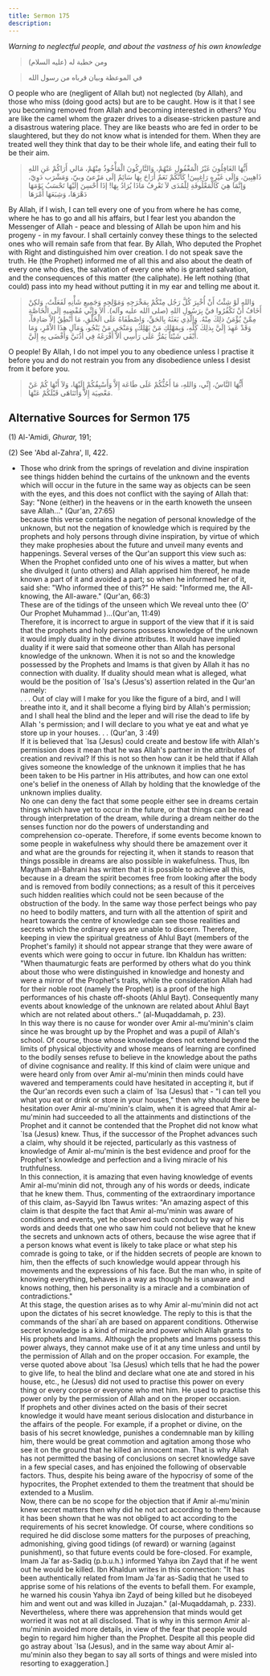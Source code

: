```yaml
---
title: Sermon 175
description: 
---
```


*Warning to neglectful people, and about the vastness of his own
knowledge*

> ومن خطبة له (عليه السلام)

> في الموعظة وبيان قرباه من رسول الله

O people who are (negligent of Allah but) not neglected (by Allah), and
those who miss (doing good acts) but are to be caught. How is it that I
see you becoming removed from Allah and becoming interested in others?
You are like the camel whom the grazer drives to a disease-stricken
pasture and a disastrous watering place. They are like beasts who are
fed in order to be slaughtered, but they do not know what is intended
for them. When they are treated well they think that day to be their
whole life, and eating their full to be their aim.

> أَيُّهَا الغَافِلُونَ غَيْرُ الْمَغْفُولِ عَنْهُمْ، وَالتَّارِكُونَ الْمَأْخُوذُ مِنْهُمْ، مَالي أَرَاكُمْ عَنِ
> اللهِ ذَاهِبِينَ، وَإِلَى غَيْرِهِ رَاغِبِينَ! كَأَنَّكُمْ نَعَمٌ أَرَاحَ بِهَا سَائِمٌ إلَى مَرْعىً وبيّ،
> وَمَشْرَب دَوِيّ، وَإنَّمَا هِيَ كَالْمَعْلُوفَةِ لِلْمُدَى لاَ تَعْرِفُ مَاذَا يُرَادُ بِهَا! إذَا أُحْسِنَ
> إلَيْهَا تَحْسَبُ يَوْمَهَا دَهْرَهَا، وَشِبَعَهَا أَمْرَهَا

By Allah, if I wish, I can tell every one of you from where he has come,
where he has to go and all his affairs, but I fear lest you abandon the
Messenger of Allah - peace and blessing of Allah be upon him and his
progeny - in my favour. I shall certainly convey these things to the
selected ones who will remain safe from that fear. By Allah, Who deputed
the Prophet with Right and distinguished him over creation. I do not
speak save the truth. He (the Prophet) informed me of all this and also
about the death of every one who dies, the salvation of every one who is
granted salvation, and the consequences of this matter (the caliphate).
He left nothing (that could) pass into my head without putting it in my
ear and telling me about it.

> وَاللهِ لَوْ شِئْتُ أَنْ أُخْبِرَ كُلَّ رَجُل مِنْكُمْ بِمَخْرَجِهِ وَمَوْلِجِهِ وَجَمِيعِ شَأْنِهِ لَفَعَلْتُ، وَلكِنْ
> أَخَافُ أَنْ تَكْفُرُوا فيَّ بِرَسُولِ اللهِ (صلى الله عليه وآله). أَلاَ وَإِنِّي مُفْضِيهِ إلَى
> الْخَاصَّةِ مِمَّنْ يُؤْمَنُ ذلِكَ مِنْهُ. وَالَّذِي بَعَثَهُ بِالحَقِّ، وَاصْطَفَاهُ عَلَى الْخَلْقِ، مَا أَنْطِقُ
> إلاَّ صَادِقاً، وَقَدْ عَهِدَ إِلَيَّ بِذلِكَ كُلِّهِ، وَبِمَهْلِكِ مَنْ يَهْلِكُ، وَمَنْجَى مَنْ يَنْجُو، وَمَآلِ
> هذَا الاْمْرِ، وَمَا أَبْقَى شَيْئاً يَمُرُّ عَلَى رَأْسِي ألاَّ أَفْرَغَهُ فِي أُذُنَيَّ وَأَفْضَى بِهِ إِلَيَّ.

O people! By Allah, I do not impel you to any obedience unless I
practise it before you and do not restrain you from any disobedience
unless I desist from it before you.

> أَيُّهَا النَّاسُ، إِنِّي، وَاللهِ، مَا أَحُثُّكُمْ عَلَى طَاعَة إِلاَّ وَأَسْبِقُكُمْ إِلَيْهَا، وَلاَ أَنْهَا
> كُمْ عَنْ مَعْصِيَة إِلاَّ وَأَتَنَاهَى قَبْلَكُمْ عَنْهَا.

## Alternative Sources for Sermon 175

\(1\) Al-\'Amidi, *Ghurar,* 191;

\(2\) See 'Abd al-Zahra\', II, 422.

-  Those who drink
    from the springs of revelation and divine inspiration see things
    hidden behind the curtains of the unknown and the events which will
    occur in the future in the same way as objects can be seen with the
    eyes, and this does not conflict with the saying of Allah that:\
    Say: \"None (either) in the heavens or in the earth knoweth the
    unseen save Allah\...\" (Qur\'an, 27:65)\
    because this verse contains the negation of personal knowledge of
    the unknown, but not the negation of knowledge which is required by
    the prophets and holy persons through divine inspiration, by virtue
    of which they make prophesies about the future and unveil many
    events and happenings. Several verses of the Qur\'an support this
    view such as:\
    When the Prophet confided unto one of his wives a matter, but when
    she divulged it (unto others) and Allah apprised him thereof, he
    made known a part of it and avoided a part; so when he informed her
    of it, said she: \"Who informed thee of this?\" He said: \"Informed
    me, the All-knowing, the All-aware.\" (Qur\'an, 66:3)\
    These are of the tidings of the unseen which We reveal unto thee
    (O\' Our Prophet Muhammad )\...(Qur\'an, 11:49)\
    Therefore, it is incorrect to argue in support of the view that if
    it is said that the prophets and holy persons possess knowledge of
    the unknown it would imply duality in the divine attributes. It
    would have implied duality if it were said that someone other than
    Allah has personal knowledge of the unknown. When it is not so and
    the knowledge possessed by the Prophets and Imams is that given by
    Allah it has no connection with duality. If duality should mean what
    is alleged, what would be the position of \`Isa\'s (Jesus\'s)
    assertion related in the Qur\'an namely:\
    . . . Out of clay will I make for you like the figure of a bird, and
    I will breathe into it, and it shall become a flying bird by
    Allah\'s permission; and I shall heal the blind and the leper and
    will rise the dead to life by Allah \'s permission; and I will
    declare to you what ye eat and what ye store up in your houses. . .
    (Qur\'an, 3 :49)\
    If it is believed that \`Isa (Jesus) could create and bestow life
    with Allah\'s permission does it mean that he was Allah\'s partner
    in the attributes of creation and revival? If this is not so then
    how can it be held that if Allah gives someone the knowledge of the
    unknown it implies that he has been taken to be His partner in His
    attributes, and how can one extol one\'s belief in the oneness of
    Allah by holding that the knowledge of the unknown implies duality.\
    No one can deny the fact that some people either see in dreams
    certain things which have yet to occur in the future, or that things
    can be read through interpretation of the dream, while during a
    dream neither do the senses function nor do the powers of
    understanding and comprehension co-operate. Therefore, if some
    events become known to some people in wakefulness why should there
    be amazement over it and what are the grounds for rejecting it, when
    it stands to reason that things possible in dreams are also possible
    in wakefulness. Thus, Ibn Maytham al-Bahrani has written that it is
    possible to achieve all this, because in a dream the spirit becomes
    free from looking after the body and is removed from bodily
    connections; as a result of this it perceives such hidden realities
    which could not be seen because of the obstruction of the body. In
    the same way those perfect beings who pay no heed to bodily matters,
    and turn with all the attention of spirit and heart towards the
    centre of knowledge can see those realities and secrets which the
    ordinary eyes are unable to discern. Therefore, keeping in view the
    spiritual greatness of Ahlul Bayt (members of the Prophet\'s family)
    it should not appear strange that they were aware of events which
    were going to occur in future. Ibn Khaldun has written:\
    \"When thaumaturgic feats are performed by others what do you think
    about those who were distinguished in knowledge and honesty and were
    a mirror of the Prophet\'s traits, while the consideration Allah had
    for their noble root (namely the Prophet) is a proof of the high
    performances of his chaste off-shoots (Ahlul Bayt). Consequently
    many events about knowledge of the unknown are related about Ahlul
    Bayt which are not related about others..\" (al-Muqaddamah, p. 23).\
    In this way there is no cause for wonder over Amir al-mu\'minin\'s
    claim since he was brought up by the Prophet and was a pupil of
    Allah\'s school. Of course, those whose knowledge does not extend
    beyond the limits of physical objectivity and whose means of
    learning are confined to the bodily senses refuse to believe in the
    knowledge about the paths of divine cognisance and reality. If this
    kind of claim were unique and were heard only from over Amir
    al-mu\'minin then minds could have wavered and temperaments could
    have hesitated in accepting it, but if the Qur\'an records even such
    a claim of \`Isa (Jesus) that - \"I can tell you what you eat or
    drink or store in your houses,\" then why should there be hesitation
    over Amir al-mu\'minin\'s claim, when it is agreed that Amir
    al-mu\'minin had succeeded to all the attainments and distinctions
    of the Prophet and it cannot be contended that the Prophet did not
    know what \`Isa (Jesus) knew. Thus, if the successor of the Prophet
    advances such a claim, why should it be rejected, particularly as
    this vastness of knowledge of Amir al-mu\'minin is the best evidence
    and proof for the Prophet\'s knowledge and perfection and a living
    miracle of his truthfulness.\
    In this connection, it is amazing that even having knowledge of
    events Amir al-mu\'minin did not, through any of his words or deeds,
    indicate that he knew them. Thus, commenting of the extraordinary
    importance of this claim, as-Sayyid Ibn Tawus writes: \"An amazing
    aspect of this claim is that despite the fact that Amir al-mu\'minin
    was aware of conditions and events, yet he observed such conduct by
    way of his words and deeds that one who saw him could not believe
    that he knew the secrets and unknown acts of others, because the
    wise agree that if a person knows what event is likely to take place
    or what step his comrade is going to take, or if the hidden secrets
    of people are known to him, then the effects of such knowledge would
    appear through his movements and the expressions of his face. But
    the man who, in spite of knowing everything, behaves in a way as
    though he is unaware and knows nothing, then his personality is a
    miracle and a combination of contradictions.\"\
    At this stage, the question arises as to why Amir al-mu\'minin did
    not act upon the dictates of his secret knowledge. The reply to this
    is that the commands of the shari\`ah are based on apparent
    conditions. Otherwise secret knowledge is a kind of miracle and
    power which Allah grants to His prophets and Imams. Although the
    prophets and Imams possess this power always, they cannot make use
    of it at any time unless and until by the permission of Allah and on
    the proper occasion. For example, the verse quoted above about \`Isa
    (Jesus) which tells that he had the power to give life, to heal the
    blind and declare what one ate and stored in his house, etc., he
    (Jesus) did not used to practise this power on every thing or every
    corpse or everyone who met him. He used to practise this power only
    by the permission of Allah and on the proper occasion.\
    If prophets and other divines acted on the basis of their secret
    knowledge it would have meant serious dislocation and disturbance in
    the affairs of the people. For example, if a prophet or divine, on
    the basis of his secret knowledge, punishes a condemnable man by
    killing him, there would be great commotion and agitation among
    those who see it on the ground that he killed an innocent man. That
    is why Allah has not permitted the basing of conclusions on secret
    knowledge save in a few special cases, and has enjoined the
    following of observable factors. Thus, despite his being aware of
    the hypocrisy of some of the hypocrites, the Prophet extended to
    them the treatment that should be extended to a Muslim.\
    Now, there can be no scope for the objection that if Amir
    al-mu\'minin knew secret matters then why did he not act according
    to them because it has been shown that he was not obliged to act
    according to the requirements of his secret knowledge. Of course,
    where conditions so required he did disclose some matters for the
    purposes of preaching, admonishing, giving good tidings (of reward)
    or warning (against punishment), so that future events could be
    fore-closed. For example, Imam Ja\`far as-Sadiq (p.b.u.h.) informed
    Yahya ibn Zayd that if he went out he would be killed. Ibn Khaldun
    writes in this connection: \"It has been authentically related from
    Imam Ja\`far as-Sadiq that he used to apprise some of his relations
    of the events to befall them. For example, he warned his cousin
    Yahya ibn Zayd of being killed but he disobeyed him and went out and
    was killed in Juzajan.\" (al-Muqaddamah, p. 233).\
    Nevertheless, where there was apprehension that minds would get
    worried it was not at all disclosed. That is why in this sermon Amir
    al-mu\'minin avoided more details, in view of the fear that people
    would begin to regard him higher than the Prophet. Despite all this
    people did go astray about \`Isa (Jesus), and in the same way about
    Amir al-mu\'minin also they began to say all sorts of things and
    were misled into resorting to
    exaggeration.]